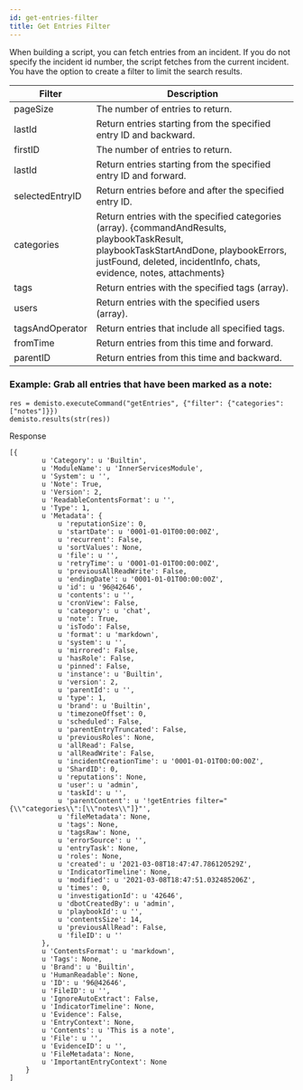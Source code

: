 ```yaml
---
id: get-entries-filter
title: Get Entries Filter
---
```

When building a script, you can fetch entries from an incident. If you do not specify the incident id number, the script fetches from the current incident.  You have the option to create a filter to limit the search results. 

| Filter        | Description           | 
| ------------- |-------------|   
| pageSize     | The number of entries to return.      |   
| lastId | Return entries starting from the specified entry ID and backward.     |   
| firstID     | The number of entries to return.      |   
| lastId | Return entries starting from the specified entry ID and forward.     |   
| selectedEntryID     | Return entries before and after the specified entry ID.   |   
| categories |  Return entries with the specified categories (array). {commandAndResults, playbookTaskResult, playbookTaskStartAndDone, playbookErrors, justFound, deleted, incidentInfo, chats, evidence, notes, attachments}    |   
| tags     |  Return entries with the specified tags (array).     |   
| users |   Return entries with the specified users (array).   |   
| tagsAndOperator     |  Return entries that include all specified tags.   |   
| fromTime |  Return entries from this time and forward.    |   
| parentID     | Return entries from this time and backward.    |   

### Example: Grab all entries that have been marked as a note:

```
res = demisto.executeCommand("getEntries", {"filter": {"categories": ["notes"]}})
demisto.results(str(res))
```

Response
```
[{
        u 'Category': u 'Builtin',
        u 'ModuleName': u 'InnerServicesModule',
        u 'System': u '',
        u 'Note': True,
        u 'Version': 2,
        u 'ReadableContentsFormat': u '',
        u 'Type': 1,
        u 'Metadata': {
            u 'reputationSize': 0,
            u 'startDate': u '0001-01-01T00:00:00Z',
            u 'recurrent': False,
            u 'sortValues': None,
            u 'file': u '',
            u 'retryTime': u '0001-01-01T00:00:00Z',
            u 'previousAllReadWrite': False,
            u 'endingDate': u '0001-01-01T00:00:00Z',
            u 'id': u '96@42646',
            u 'contents': u '',
            u 'cronView': False,
            u 'category': u 'chat',
            u 'note': True,
            u 'isTodo': False,
            u 'format': u 'markdown',
            u 'system': u '',
            u 'mirrored': False,
            u 'hasRole': False,
            u 'pinned': False,
            u 'instance': u 'Builtin',
            u 'version': 2,
            u 'parentId': u '',
            u 'type': 1,
            u 'brand': u 'Builtin',
            u 'timezoneOffset': 0,
            u 'scheduled': False,
            u 'parentEntryTruncated': False,
            u 'previousRoles': None,
            u 'allRead': False,
            u 'allReadWrite': False,
            u 'incidentCreationTime': u '0001-01-01T00:00:00Z',
            u 'ShardID': 0,
            u 'reputations': None,
            u 'user': u 'admin',
            u 'taskId': u '',
            u 'parentContent': u '!getEntries filter="{\\"categories\\":[\\"notes\\"]}"',
            u 'fileMetadata': None,
            u 'tags': None,
            u 'tagsRaw': None,
            u 'errorSource': u '',
            u 'entryTask': None,
            u 'roles': None,
            u 'created': u '2021-03-08T18:47:47.786120529Z',
            u 'IndicatorTimeline': None,
            u 'modified': u '2021-03-08T18:47:51.032485206Z',
            u 'times': 0,
            u 'investigationId': u '42646',
            u 'dbotCreatedBy': u 'admin',
            u 'playbookId': u '',
            u 'contentsSize': 14,
            u 'previousAllRead': False,
            u 'fileID': u ''
        },
        u 'ContentsFormat': u 'markdown',
        u 'Tags': None,
        u 'Brand': u 'Builtin',
        u 'HumanReadable': None,
        u 'ID': u '96@42646',
        u 'FileID': u '',
        u 'IgnoreAutoExtract': False,
        u 'IndicatorTimeline': None,
        u 'Evidence': False,
        u 'EntryContext': None,
        u 'Contents': u 'This is a note',
        u 'File': u '',
        u 'EvidenceID': u '',
        u 'FileMetadata': None,
        u 'ImportantEntryContext': None
    }
]
```
